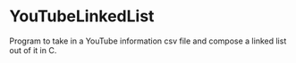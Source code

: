 # YouTubeLinkedList
Program to take in a YouTube information csv file and compose a linked list out of it in C.
